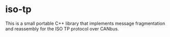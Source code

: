 # iso-tp
This is a small portable C++ library that implements message fragmentation and reassembly for the ISO TP protocol over CANbus.


